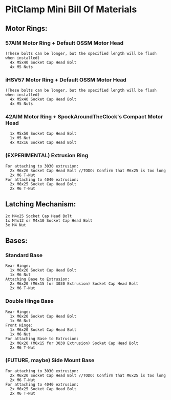 # PitClamp Mini Bill Of Materials 

## Motor Rings:

### 57AIM Motor Ring + Default OSSM Motor Head 
    (These bolts can be longer, but the specified length will be flush when installed)
      4x M5x40 Socket Cap Head Bolt
      4x M5 Nuts

### iHSV57 Motor Ring + Default OSSM Motor Head 
    (These bolts can be longer, but the specified length will be flush when installed)
      4x M5x40 Socket Cap Head Bolt
      4x M5 Nuts
      
### 42AIM Motor Ring + SpockAroundTheClock's Compact Motor Head
      1x M5x50 Socket Cap Head Bolt
      1x M5 Nut
      4x M3x16 Socket Cap Head Bolt

### (EXPERIMENTAL) Extrusion Ring
    For attaching to 3030 extrusion:
      2x M6x20 Socket Cap Head Bolt //TODO: Confirm that M6x25 is too long
      2x M6 T-Nut
    For attaching to 4040 extrusion:
      2x M6x25 Socket Cap Head Bolt
      2x M6 T-Nut

## Latching Mechanism:
    2x M4x25 Socket Cap Head Bolt
    1x M4x12 or M4x10 Socket Cap Head Bolt
    3x M4 Nut

## Bases:

###  Standard Base
    Rear Hinge:
      1x M6x20 Socket Cap Head Bolt
      1x M6 Nut
    Attaching Base to Extrusion:
      2x M6x20 (M6x15 for 3030 Extrusion) Socket Cap Head Bolt
      2x M6 T-Nut

###  Double Hinge Base
    Rear Hinge:
      1x M6x20 Socket Cap Head Bolt
      1x M6 Nut
    Front Hinge:
      1x M6x20 Socket Cap Head Bolt
      1x M6 Nut
    For attaching Base to Extrusion:
      2x M6x20 (M6x15 for 3030 Extrusion) Socket Cap Head Bolt
      2x M6 T-Nut

### (FUTURE, maybe) Side Mount Base
    For attaching to 3030 extrusion:
      2x M6x20 Socket Cap Head Bolt //TODO: Confirm that M6x25 is too long
      2x M6 T-Nut
    For attaching to 4040 extrusion:
      2x M6x25 Socket Cap Head Bolt
      2x M6 T-Nut
